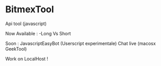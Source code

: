 # BitmexTool
Api tool (javascript)

Now Available :
-Long Vs Short

Soon :
JavascriptEasyBot (Userscript experimentale)
Chat live (macosx GeekTool) 


Work on LocalHost !
